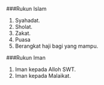 ###Rukun Islam
1. Syahadat.
2. Sholat.
3. Zakat.
4. Puasa
5. Berangkat haji bagi yang mampu. 


###Rukun Iman
1. Iman kepada Alloh SWT.
2. Iman kepada Malaikat.
